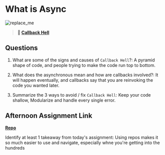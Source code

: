 # What is Async

![replace_me](https://codeworks.blob.core.windows.net/public/assets/img/illustrations/placeholder.svg)

> **📖 [Callback Hell](https://codeworksacademy.com/fs-student-guide/resources/wk4/01-Callbacks)**

## Questions

1. What are some of the signs and causes of `Callback Hell`?:
A pyramid shape of code, and people trying to make the code run top to bottom.
2. What does the asynchronous mean and how are callbacks involved?:
It will happen eventually, and callbacks say that you are reinvoking the code you wanted later.

3. Summarize the 3 ways to avoid / fix `Callback Hell`:
Keep your code shallow, Modularize and handle every single error.

## Afternoon Assignment Link

**[Repo](https://github.com/LucasPlummer/Trivia)**

Identify at least 1 takeaway from today's assignment:
Using repos makes it so much easier to use and navigate, especially whne you're getting into the hundreds

